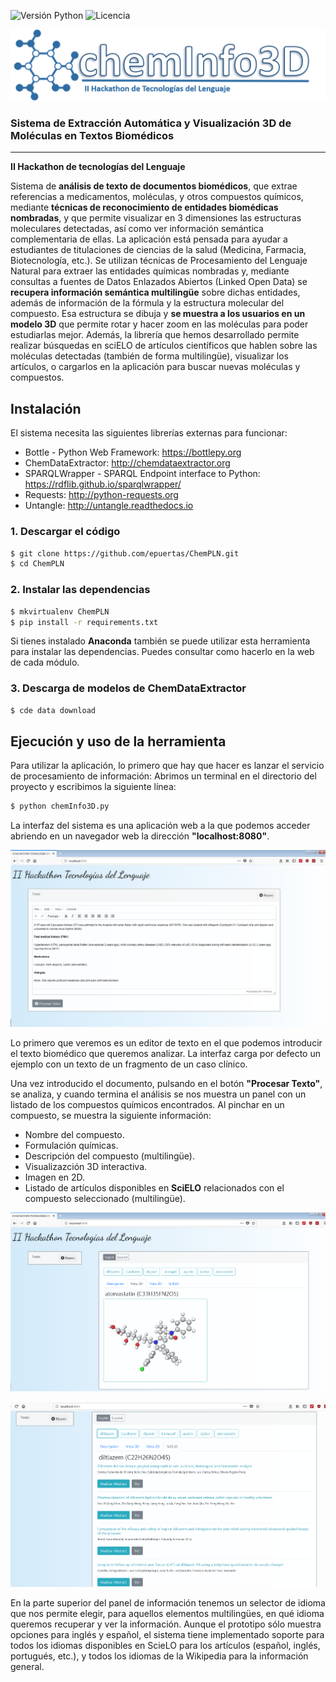 ![Versión Python](https://img.shields.io/badge/python-2.7-blue.svg)
![Licencia](https://img.shields.io/badge/License-Apache%202.0-blue.svg)

<p align="center"><img src="logo.png" /></p>

### Sistema de Extracción Automática y Visualización 3D de Moléculas en Textos Biomédicos
---
**II Hackathon de tecnologías del Lenguaje**

Sistema de **análisis de texto de documentos biomédicos**, que extrae referencias a medicamentos, moléculas, y otros compuestos químicos, mediante **técnicas de reconocimiento de entidades biomédicas nombradas**, y que permite visualizar en 3 dimensiones las estructuras moleculares detectadas, así como ver información semántica complementaria de ellas. 
La aplicación está pensada para ayudar a estudiantes de titulaciones de ciencias de la salud (Medicina, Farmacia, Biotecnología, etc.). Se utilizan técnicas de Procesamiento del Lenguaje Natural para extraer las entidades químicas nombradas y, mediante consultas a fuentes de Datos Enlazados Abiertos (Linked Open Data) se **recupera información semántica multilingüe** sobre dichas entidades, además de información de la fórmula y la estructura molecular del compuesto. Esa estructura se dibuja y **se muestra a los usuarios en un modelo 3D** que permite rotar y hacer zoom en las moléculas para poder estudiarlas mejor. Además, la librería que hemos desarrollado permite realizar búsquedas en sciELO de artículos científicos que hablen sobre las moléculas detectadas (también de forma multilingüe), visualizar los artículos, o cargarlos en la aplicación para buscar nuevas moléculas y compuestos.

## Instalación
El sistema necesita las siguientes librerías externas para funcionar: 

* Bottle - Python Web Framework: https://bottlepy.org
* ChemDataExtractor: http://chemdataextractor.org
* SPARQLWrapper - SPARQL Endpoint interface to Python: https://rdflib.github.io/sparqlwrapper/
* Requests: http://python-requests.org
* Untangle: http://untangle.readthedocs.io


### 1. Descargar el código 

```bash
$ git clone https://github.com/epuertas/ChemPLN.git
$ cd ChemPLN
```

### 2. Instalar las dependencias

```bash
$ mkvirtualenv ChemPLN
$ pip install -r requirements.txt
```
  
Si tienes instalado **Anaconda** también se puede utilizar esta herramienta para instalar las dependencias. Puedes consultar como hacerlo en la web de cada módulo.

### 3. Descarga de modelos de ChemDataExtractor

```bash
$ cde data download
```

## Ejecución y uso de la herramienta
Para utilizar la aplicación, lo primero que hay que hacer es lanzar el servicio de procesamiento de información: Abrimos un terminal en el directorio del proyecto y escribimos la siguiente línea:
```bash
$ python chemInfo3D.py
```

La interfaz del sistema es una aplicación web a la que podemos acceder abriendo en un navegador web la dirección **"localhost:8080"**. 

![pantalla inicial de la aplicación](doc/ChemInfo3D_01.png)

Lo primero que veremos es un editor de texto en el que podemos introducir el texto biomédico que queremos analizar. La interfaz carga por defecto un ejemplo con un texto de un fragmento de un caso clínico.

Una vez introducido el documento, pulsando en el botón **"Procesar Texto"**, se analiza, y cuando termina el análisis se nos muestra un panel con un listado de los compuestos químicos encontrados. Al pinchar en un compuesto, se muestra la siguiente información:

* Nombre del compuesto.
* Formulación químicas.
* Descripción del compuesto (multilingüe).
* Visualizazción 3D interactiva.
* Imagen en 2D.
* Listado de artículos disponibles en **SciELO** relacionados con el compuesto seleccionado (multilingüe).

![Visualización de moléculas en 3D](doc/ChemInfo3D_02.png)

![Listado de artículos científicos de SciELO](doc/ChemInfo3D_03.png)



En la parte superior del panel de información tenemos un selector de idioma que nos permite elegir, para aquellos elementos multilingües, en qué idioma queremos recuperar y ver la información. Aunque el prototipo sólo muestra opciones para inglés y español, el sistema tiene implementado soporte para todos los idiomas disponibles en ScieLO para los artículos (español, inglés, portugués, etc.), y todos los idiomas de la Wikipedia para la información general.




